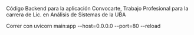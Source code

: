 Código Backend para la aplicación Convocarte, Trabajo Profesional para la carrera de Lic. en Análisis de Sistemas de la UBA

Correr con uvicorn main:app --host=0.0.0.0 --port=80 --reload